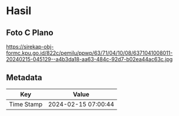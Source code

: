 # Hasil

## Foto C Plano

https://sirekap-obj-formc.kpu.go.id/822c/pemilu/ppwp/63/71/04/10/08/6371041008011-20240215-045129--a4b3da18-aa63-484c-92d7-b02ea44ac63c.jpg


## Metadata

| Key        | Value               |
| ---------- | ------------------- |
| Time Stamp | 2024-02-15 07:00:44 |



